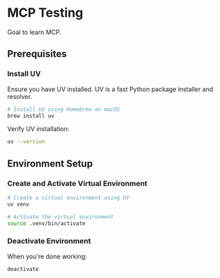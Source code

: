 # MCP Testing

Goal to learn MCP.

## Prerequisites

### Install UV

Ensure you have UV installed. UV is a fast Python package installer and resolver.

```bash
# Install UV using Homebrew on macOS
brew install uv
```

Verify UV installation:

```bash
uv --version
```

## Environment Setup

### Create and Activate Virtual Environment

```bash
# Create a virtual environment using UV
uv venv

# Activate the virtual environment
source .venv/bin/activate
```

### Deactivate Environment

When you're done working:

```bash
deactivate
```
